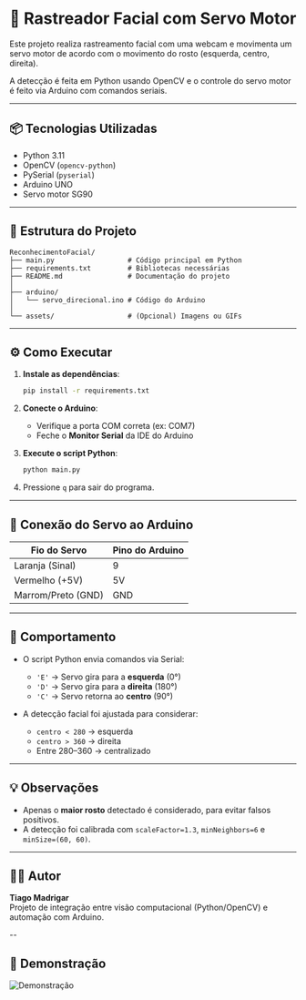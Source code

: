 
# 🧠 Rastreador Facial com Servo Motor

Este projeto realiza rastreamento facial com uma webcam e movimenta um servo motor de acordo com o movimento do rosto (esquerda, centro, direita).

A detecção é feita em Python usando OpenCV e o controle do servo motor é feito via Arduino com comandos seriais.

---

## 📦 Tecnologias Utilizadas

- Python 3.11
- OpenCV (`opencv-python`)
- PySerial (`pyserial`)
- Arduino UNO
- Servo motor SG90

---

## 📁 Estrutura do Projeto

```
ReconhecimentoFacial/
├── main.py                  # Código principal em Python
├── requirements.txt         # Bibliotecas necessárias
├── README.md                # Documentação do projeto
│
├── arduino/
│   └── servo_direcional.ino # Código do Arduino
│
└── assets/                  # (Opcional) Imagens ou GIFs
```

---

## ⚙️ Como Executar

1. **Instale as dependências**:
   ```bash
   pip install -r requirements.txt
   ```

2. **Conecte o Arduino**:
   - Verifique a porta COM correta (ex: COM7)
   - Feche o **Monitor Serial** da IDE do Arduino

3. **Execute o script Python**:
   ```bash
   python main.py
   ```

4. Pressione `q` para sair do programa.

---

## 🔌 Conexão do Servo ao Arduino

| Fio do Servo      | Pino do Arduino |
|-------------------|------------------|
| Laranja (Sinal)   | 9                |
| Vermelho (+5V)    | 5V               |
| Marrom/Preto (GND)| GND              |

---

## 🤖 Comportamento

- O script Python envia comandos via Serial:
  - `'E'` → Servo gira para a **esquerda** (0°)
  - `'D'` → Servo gira para a **direita** (180°)
  - `'C'` → Servo retorna ao **centro** (90°)

- A detecção facial foi ajustada para considerar:
  - `centro < 280` → esquerda
  - `centro > 360` → direita
  - Entre 280–360 → centralizado

---

## 💡 Observações

- Apenas o **maior rosto** detectado é considerado, para evitar falsos positivos.
- A detecção foi calibrada com `scaleFactor=1.3`, `minNeighbors=6` e `minSize=(60, 60)`.

---

## 👨‍💻 Autor

**Tiago Madrigar**  
Projeto de integração entre visão computacional (Python/OpenCV) e automação com Arduino.

--

## 📸 Demonstração

![Demonstração](assets/exemplo.gif)

